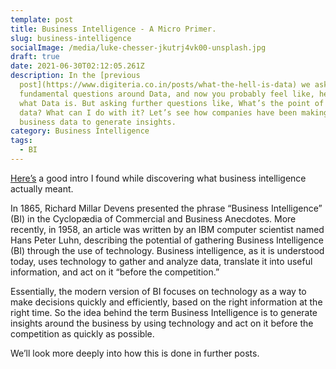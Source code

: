 ```yaml
---
template: post
title: Business Intelligence - A Micro Primer.
slug: business-intelligence
socialImage: /media/luke-chesser-jkutrj4vk00-unsplash.jpg
draft: true
date: 2021-06-30T02:12:05.261Z
description: In the [previous
  post](https://www.digiteria.co.in/posts/what-the-hell-is-data) we asked some
  fundamental questions around Data, and now you probably feel like, hey I get
  what Data is. But asking further questions like, What’s the point of having
  data? What can I do with it? Let’s see how companies have been making use of
  business data to generate insights.
category: Business Intelligence
tags:
  - BI
---
```

[Here’s](https://www.dataversity.net/brief-history-business-intelligence/) a good intro I found while discovering what business intelligence actually meant.

In 1865, Richard Millar Devens presented the phrase “Business Intelligence” (BI) in the Cyclopædia of Commercial and Business Anecdotes. More recently, in 1958, an article was written by an IBM computer scientist named Hans Peter Luhn, describing the potential of gathering Business Intelligence (BI) through the use of technology. Business intelligence, as it is understood today, uses technology to gather and analyze data, translate it into useful information, and act on it “before the competition.”

Essentially, the modern version of BI focuses on technology as a way to make decisions quickly and efficiently, based on the right information at the right time. So the idea behind the term Business Intelligence is to generate insights around the business by using technology and act on it before the competition as quickly as possible.

We’ll look more deeply into how this is done in further posts.